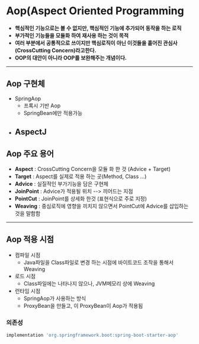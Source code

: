 # Aop(Aspect Oriented Programming
- **핵심적인 기능으로는 볼 수 없지만, 핵심적인 기능에 추가되어 동작을 하는 로직**
- **부가적인 기능들을 모듈화 하여 재사용 하는 것이 목적**
- **여러 부분에서 공통적으로 쓰이지만 핵심로직이 아닌 이것들을 흩어진 관심사(CrossCutting Concern)라고한다.**
- **OOP의 대안이 아니라 OOP를 보완해주는 개념이다.**
***

## Aop 구현체
- SpringAop
  - 프록시 기반 Aop
  - SpringBean에만 적용가능  
- AspectJ
  -  

## Aop 주요 용어
 - **Aspect** : CrossCutting Concern을 모듈 화 한 것 (Advice + Target)
 - **Target** : Aspect를 실제로 적용 하는 곳(Method, Class ...)
 - **Advice** : 실질적인 부가기능을 담은 구현체 
 - **JoinPoint** : Advice가 적용될 위치 --> 끼어드는 지점 
 - **PointCut** : JoinPoint를 상세화 한것 (표현식으로 주로 지정)
 - **Weaving** : 중심로직에 영향을 끼치지 않으면서 PointCut에 Advice를 삽입하는 것을 말함함
***

## Aop 적용 시점
- 컴파일 시점
  - Java파일을 Class파일로 변경 하는 시점에 바이트코드 조작을 통해서 Weaving
- 로드 시점
  - Class파일에는 나타나지 않으나, JVM메모리 상에 Weaving 
- 런타임 시점
  - SpringAop가 사용하는 방식
  - ProxyBean을 만들고, 이 ProxyBean이 Aop가 적용됨

### 의존성
```groovy
implementation 'org.springframework.boot:spring-boot-starter-aop'
```
